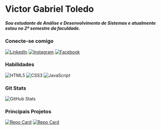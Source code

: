 
# Victor Gabriel Toledo

##### Sou estudante de Análise e Desenvolvimento de Sistemas e atualmente estou no 2º semestre da faculdade.

### Conecte-se comigo
[![LinkedIn](https://img.shields.io/badge/LinkedIn-0077B5?style=for-the-badge&logo=linkedin&logoColor=white)](https://www.linkedin.com/in/victor-gabriel-toledo-04956a245/) 
[![Instagram](https://img.shields.io/badge/-Instagram-%23E4405F?style=for-the-badge&logo=instagram&logoColor=white)](https://www.instagram.com/vg_olv18/)
[![Facebook](https://img.shields.io/badge/Facebook-1877F2?style=for-the-badge&logo=facebook&logoColor=white)](https://www.facebook.com/profile.php?id=100010565562957&locale=pt_BR)

### Habilidades
![HTML5](https://img.shields.io/badge/HTML5-E34F26?style=for-the-badge&logo=html5&logoColor=white)
![CSS3](https://img.shields.io/badge/CSS3-1572B6?style=for-the-badge&logo=css3&logoColor=white)
![JavaScript](https://img.shields.io/badge/JavaScript-F7DF1E?style=for-the-badge&logo=javascript&logoColor=black)

### Git Stats
![GitHub Stats](https://github-readme-stats.vercel.app/api?username=Victor-Gabriel-Toledo&theme=transparent&bg_color=000&border_color=30A3DC&show_icons=true&icon_color=30A3DC&title_color=E94D5F&text_color=FFF)

### Principais Projetos
[![Repo Card](https://github-readme-stats.vercel.app/api/pin/?username=Victor-Gabriel-Toledo&repo=Calculadora_de_Partida_Rankeada&bg_color=000&border_color=30A3DC&show_icons=true&icon_color=30A3DC&title_color=E94D5F&text_color=FFF)](https://github.com/Victor-Gabriel-Toledo/Calculadora_de_Partida_Rankeada.git)
[![Repo Card](https://github-readme-stats.vercel.app/api/pin/?username=Victor-Gabriel-Toledo&repo=Classes_de_Um_Jogo&bg_color=000&border_color=30A3DC&show_icons=true&icon_color=30A3DC&title_color=E94D5F&text_color=FFF)](https://github.com/Victor-Gabriel-Toledo/Classes_de_Um_Jogo.git)





